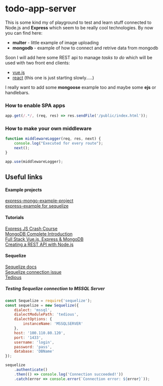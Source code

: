 # todo-app-server
This is some kind my of playground to test and learn stuff connected to Node.js and **Express** which seem to be really cool technologies. By now you can find here:
* **multer** - little example of image uploading 
* **mongodb** - example of how to connect and retrive data from mongodb

Soon I will add here some REST api to manage *tasks to do* which will be used with two front end clients:
* [vue.js](https://github.com/abik11/todo-app-vue)
* [react](https://github.com/abik11/todo-app-react) (this one is just starting slowly.....) 

I really want to add some **mongoose** example too and maybe some **ejs** or handlebars.

### How to enable SPA apps 
```javascript
app.get(/.*/, (req, res) => res.sendFile('/public/index.html'));
```

### How to make your own middleware
```javascript
function middlewareLogger(req, res, next) {
    console.log("Executed for every route");
    next();
}

app.use(middlewareLogger);
```

## Useful links

#### Example projects
[express-mongo-example-project](https://github.com/FortechRomania/express-mongo-example-project)<br />
[express-example for sequelize](https://github.com/sequelize/express-example)<br />

#### Tutorials
[Express JS Crash Course](https://www.youtube.com/watch?v=L72fhGm1tfE)<br />
[MongoDB Complete Introduction](https://www.youtube.com/watch?v=VELru-FCWDM)<br />
[Full Stack Vue.js, Express & MongoDB](https://www.youtube.com/watch?v=j55fHUJqtyw&list=PLillGF-RfqbYSx-Ab1xWVanGKtowTsnNm)<br />
[Creating a REST API with Node.js](https://www.youtube.com/watch?v=0oXYLzuucwE&list=PL55RiY5tL51q4D-B63KBnygU6opNPFk_q)<br />

#### Sequelize
[Sequelize docs](http://docs.sequelizejs.com/)<br />
[Sequelize connection issue](https://github.com/sequelize/sequelize/issues/10556)<br />
[Tedious](https://github.com/tediousjs/tedious)<br />

##### Testing Sequelize connection to MSSQL Server
```javascript
const Sequelize = require('sequelize');
const sequelize = new Sequelize({
    dialect: 'mssql',
    dialectModulePath: 'tedious',
    dialectOptions: {
        instanceName: 'MSSQLSERVER'
    },
    host: '100.110.80.120',
    port: '1433',
    username: 'login',
    password: 'pass',
    database: 'DBName'
});

sequelize
    .authenticate()
    .then(() => console.log('Connection succeeded!'))
    .catch(error => console.error(`Connection error: ${error}`));
```
